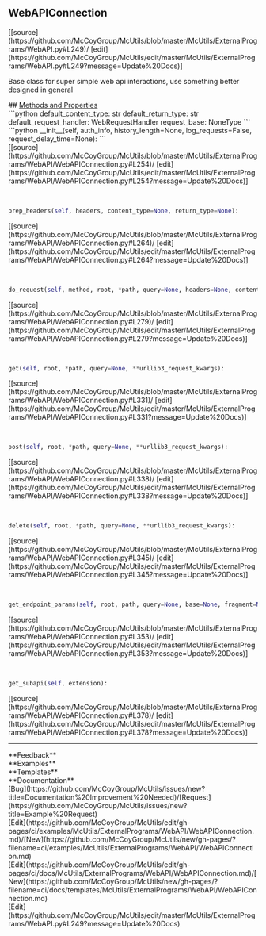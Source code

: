 ## <a id="McUtils.McUtils.ExternalPrograms.WebAPI.WebAPIConnection">WebAPIConnection</a> 

<div class="docs-source-link" markdown="1">
[[source](https://github.com/McCoyGroup/McUtils/blob/master/McUtils/ExternalPrograms/WebAPI.py#L249)/
[edit](https://github.com/McCoyGroup/McUtils/edit/master/McUtils/ExternalPrograms/WebAPI.py#L249?message=Update%20Docs)]
</div>

Base class for super simple web api interactions, use something better designed in general







<div class="collapsible-section">
 <div class="collapsible-section collapsible-section-header" markdown="1">
## <a class="collapse-link" data-toggle="collapse" href="#methods" markdown="1"> Methods and Properties</a> <a class="float-right" data-toggle="collapse" href="#methods"><i class="fa fa-chevron-down"></i></a>
 </div>
 <div class="collapsible-section collapsible-section-body collapse show" id="methods" markdown="1">
 ```python
default_content_type: str
default_return_type: str
default_request_handler: WebRequestHandler
request_base: NoneType
```
<a id="McUtils.McUtils.ExternalPrograms.WebAPI.WebAPIConnection.__init__" class="docs-object-method">&nbsp;</a> 
```python
__init__(self, auth_info, history_length=None, log_requests=False, request_delay_time=None): 
```
<div class="docs-source-link" markdown="1">
[[source](https://github.com/McCoyGroup/McUtils/blob/master/McUtils/ExternalPrograms/WebAPI/WebAPIConnection.py#L254)/
[edit](https://github.com/McCoyGroup/McUtils/edit/master/McUtils/ExternalPrograms/WebAPI/WebAPIConnection.py#L254?message=Update%20Docs)]
</div>


<a id="McUtils.McUtils.ExternalPrograms.WebAPI.WebAPIConnection.prep_headers" class="docs-object-method">&nbsp;</a> 
```python
prep_headers(self, headers, content_type=None, return_type=None): 
```
<div class="docs-source-link" markdown="1">
[[source](https://github.com/McCoyGroup/McUtils/blob/master/McUtils/ExternalPrograms/WebAPI/WebAPIConnection.py#L264)/
[edit](https://github.com/McCoyGroup/McUtils/edit/master/McUtils/ExternalPrograms/WebAPI/WebAPIConnection.py#L264?message=Update%20Docs)]
</div>


<a id="McUtils.McUtils.ExternalPrograms.WebAPI.WebAPIConnection.do_request" class="docs-object-method">&nbsp;</a> 
```python
do_request(self, method, root, *path, query=None, headers=None, content_type=None, return_type=None, handler=None, delay_time=None, json=None, data=None, **urllib3_request_kwargs): 
```
<div class="docs-source-link" markdown="1">
[[source](https://github.com/McCoyGroup/McUtils/blob/master/McUtils/ExternalPrograms/WebAPI/WebAPIConnection.py#L279)/
[edit](https://github.com/McCoyGroup/McUtils/edit/master/McUtils/ExternalPrograms/WebAPI/WebAPIConnection.py#L279?message=Update%20Docs)]
</div>


<a id="McUtils.McUtils.ExternalPrograms.WebAPI.WebAPIConnection.get" class="docs-object-method">&nbsp;</a> 
```python
get(self, root, *path, query=None, **urllib3_request_kwargs): 
```
<div class="docs-source-link" markdown="1">
[[source](https://github.com/McCoyGroup/McUtils/blob/master/McUtils/ExternalPrograms/WebAPI/WebAPIConnection.py#L331)/
[edit](https://github.com/McCoyGroup/McUtils/edit/master/McUtils/ExternalPrograms/WebAPI/WebAPIConnection.py#L331?message=Update%20Docs)]
</div>


<a id="McUtils.McUtils.ExternalPrograms.WebAPI.WebAPIConnection.post" class="docs-object-method">&nbsp;</a> 
```python
post(self, root, *path, query=None, **urllib3_request_kwargs): 
```
<div class="docs-source-link" markdown="1">
[[source](https://github.com/McCoyGroup/McUtils/blob/master/McUtils/ExternalPrograms/WebAPI/WebAPIConnection.py#L338)/
[edit](https://github.com/McCoyGroup/McUtils/edit/master/McUtils/ExternalPrograms/WebAPI/WebAPIConnection.py#L338?message=Update%20Docs)]
</div>


<a id="McUtils.McUtils.ExternalPrograms.WebAPI.WebAPIConnection.delete" class="docs-object-method">&nbsp;</a> 
```python
delete(self, root, *path, query=None, **urllib3_request_kwargs): 
```
<div class="docs-source-link" markdown="1">
[[source](https://github.com/McCoyGroup/McUtils/blob/master/McUtils/ExternalPrograms/WebAPI/WebAPIConnection.py#L345)/
[edit](https://github.com/McCoyGroup/McUtils/edit/master/McUtils/ExternalPrograms/WebAPI/WebAPIConnection.py#L345?message=Update%20Docs)]
</div>


<a id="McUtils.McUtils.ExternalPrograms.WebAPI.WebAPIConnection.get_endpoint_params" class="docs-object-method">&nbsp;</a> 
```python
get_endpoint_params(self, root, path, query=None, base=None, fragment=None): 
```
<div class="docs-source-link" markdown="1">
[[source](https://github.com/McCoyGroup/McUtils/blob/master/McUtils/ExternalPrograms/WebAPI/WebAPIConnection.py#L353)/
[edit](https://github.com/McCoyGroup/McUtils/edit/master/McUtils/ExternalPrograms/WebAPI/WebAPIConnection.py#L353?message=Update%20Docs)]
</div>


<a id="McUtils.McUtils.ExternalPrograms.WebAPI.WebAPIConnection.get_subapi" class="docs-object-method">&nbsp;</a> 
```python
get_subapi(self, extension): 
```
<div class="docs-source-link" markdown="1">
[[source](https://github.com/McCoyGroup/McUtils/blob/master/McUtils/ExternalPrograms/WebAPI/WebAPIConnection.py#L378)/
[edit](https://github.com/McCoyGroup/McUtils/edit/master/McUtils/ExternalPrograms/WebAPI/WebAPIConnection.py#L378?message=Update%20Docs)]
</div>
 </div>
</div>












---


<div markdown="1" class="text-secondary">
<div class="container">
  <div class="row">
   <div class="col" markdown="1">
**Feedback**   
</div>
   <div class="col" markdown="1">
**Examples**   
</div>
   <div class="col" markdown="1">
**Templates**   
</div>
   <div class="col" markdown="1">
**Documentation**   
</div>
   <div class="col" markdown="1">
   
</div>
   <div class="col" markdown="1">
   
</div>
   <div class="col" markdown="1">
   
</div>
</div>
  <div class="row">
   <div class="col" markdown="1">
[Bug](https://github.com/McCoyGroup/McUtils/issues/new?title=Documentation%20Improvement%20Needed)/[Request](https://github.com/McCoyGroup/McUtils/issues/new?title=Example%20Request)   
</div>
   <div class="col" markdown="1">
[Edit](https://github.com/McCoyGroup/McUtils/edit/gh-pages/ci/examples/McUtils/ExternalPrograms/WebAPI/WebAPIConnection.md)/[New](https://github.com/McCoyGroup/McUtils/new/gh-pages/?filename=ci/examples/McUtils/ExternalPrograms/WebAPI/WebAPIConnection.md)   
</div>
   <div class="col" markdown="1">
[Edit](https://github.com/McCoyGroup/McUtils/edit/gh-pages/ci/docs/McUtils/ExternalPrograms/WebAPI/WebAPIConnection.md)/[New](https://github.com/McCoyGroup/McUtils/new/gh-pages/?filename=ci/docs/templates/McUtils/ExternalPrograms/WebAPI/WebAPIConnection.md)   
</div>
   <div class="col" markdown="1">
[Edit](https://github.com/McCoyGroup/McUtils/edit/master/McUtils/ExternalPrograms/WebAPI.py#L249?message=Update%20Docs)   
</div>
   <div class="col" markdown="1">
   
</div>
   <div class="col" markdown="1">
   
</div>
   <div class="col" markdown="1">
   
</div>
</div>
</div>
</div>